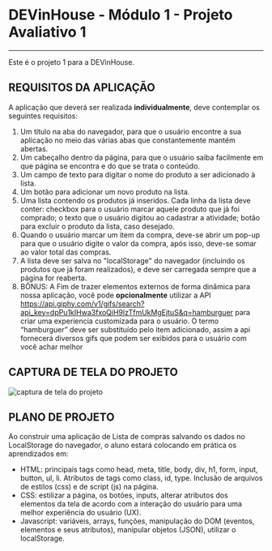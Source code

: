 # DEVinHouse - Módulo 1 - Projeto Avaliativo 1 

---


Este é o projeto 1 para a DEVinHouse.

## REQUISITOS DA APLICAÇÃO

A aplicação que deverá ser realizada **individualmente**, deve contemplar os seguintes requisitos:

1. Um título na aba do navegador, para que o usuário encontre a sua aplicação no meio das várias abas que constantemente mantém abertas.
2. Um cabeçalho dentro da página, para que o usuário saiba facilmente em que página se encontra e do que se trata o conteúdo.
3. Um campo de texto para digitar o nome do produto a ser adicionado à lista.
4. Um botão para adicionar um novo produto na lista.
5. Uma lista contendo os produtos já inseridos. Cada linha da lista deve conter: checkbox para o usuário marcar aquele produto que já foi comprado; o texto que o usuário digitou ao cadastrar a atividade; botão para excluir o produto da lista, caso desejado.
6. Quando o usuário marcar um item da compra, deve-se abrir um pop-up para que o usuário digite o valor da compra, após isso, deve-se somar ao valor total das compras.
7. A lista deve ser salva no "localStorage" do navegador (incluindo os produtos que já foram realizados), e deve ser carregada sempre que a página for reaberta.
8. BÔNUS:  A Fim de trazer elementos externos de forma dinâmica para nossa aplicação, você pode **opcionalmente** utilizar a API https://api.giphy.com/v1/gifs/search?api_key=dpPu1kIHwa3fxoQiH9lzTfmUkMgEjtuS&q=hamburguer para criar uma experiencia customizada para o usuário. O termo “hamburguer” deve ser substituído pelo item  adicionado, assim a api fornecerá diversos gifs que podem ser exibidos para o usuário com você achar melhor

## CAPTURA DE TELA DO PROJETO

 ![captura de tela do projeto](https://github.com/JoaoCoelhoSoares/Projeto1/blob/master/img/print.png)

## PLANO DE PROJETO

Ao construir uma aplicação de Lista de compras salvando os dados no LocalStorage do navegador, o aluno estará colocando em prática os aprendizados em:
* HTML: principais tags como head, meta, title, body, div, h1, form, input, button, ul, li. Atributos de tags como class, id, type. Inclusão de arquivos de estilos (css) e de script (js) na página.
* CSS: estilizar a página, os botões, inputs, alterar atributos dos elementos da tela de acordo com a interação do usuário para uma melhor experiência do usuário (UX).
* Javascript: variáveis, arrays, funções, manipulação do DOM (eventos, elementos e seus atributos), manipular objetos (JSON), utilizar o localStorage.
